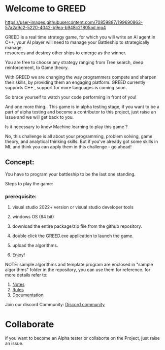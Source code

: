 


# Welcome to GREED

https://user-images.githubusercontent.com/70859887/199690863-57a2a9c2-5220-4042-b9ea-b948c21805ad.mp4

 GREED is a real time strategy game, for which you will write an AI agent in C++, your AI player will need to manage your Battleship to strategically manage       
 resources and destroy other ships to emerge as the winner.

You are free to choose any strategy ranging from Tree search, deep reinforcement, to Game theory.

With GREED we are changing the way programmers compete and sharpen their skills, by providing them an engaging platform. GREED currently supports C++ , support for more languages is coming soon.

So brace yourself to watch your code performing in front of you!

And one more thing..
This game is in alpha testing stage, if you want to be a part of alpha testing and become a contributor to this project, just raise an issue and we will get back to you.

Is it necessary to know Machine learning to play this game ?

No, this challenge is all about your programming, problem solving, game theory, and analytical thinking skills. But if you've already got some skills in ML and think you can apply them in this challenge - go ahead!




## Concept:
  You have to program your battleship to be the last one standing.


Steps to play the game:

### prerequisite:
  1. visual studio 2022+ version or visual studio developer tools
  2. windows OS (64 bit)	

1. download the entire package/zip file from the github repository.
2. double click the  GREED.exe application to launch the game.
3. upload the algorithms.
4. Enjoy!

NOTE: sample algorithms and template program are enclosed in "sample algorithms" folder in the repository, you can use them for reference.
for more details refer to:
1. [Notes](Notes.md)
2. [Rules](Rules.md)
3. [Documentation](Documentation.md)

Join our discord Community: [Discord community](https://discord.gg/2CBeaMAAay)

# Collaborate
  if you want to become an Alpha tester or collaborte on the Project, just raise an issue.




